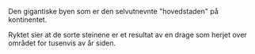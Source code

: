 Den gigantiske byen som er den selvutnevnte "hovedstaden" på kontinentet. 

Ryktet sier at de sorte steinene er et resultat av en drage som herjet over området for tusenvis av år siden.